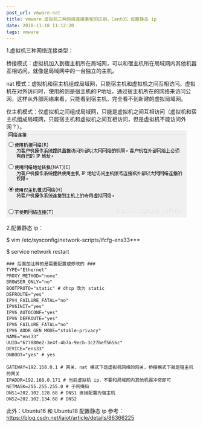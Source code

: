 ```yaml
---
post_url: vmware-nat
title: vmware 虚拟机三种网络连接类型的区别，CentOS 设置静态 ip
date: 2018-11-18 11:12:20
tags: vmware
---
```

1.虚拟机三种网络连接类型：

桥接模式：虚拟机加入到宿主机所在局域网，可以和宿主机所在局域网内其他机器互相访问。就像是局域网中的一台独立的主机。

nat 模式：虚拟机和宿主机组成局域网，只能宿主机和虚拟机之间互相访问。虚拟机在对外访问时，使用的则是宿主机的IP地址，通过宿主机所在的网络来访问公网，这样从外部网络来看，只能看到宿主机，完全看不到新建的虚拟局域网。

仅主机模式：仅虚拟机之间组成局域网，只能是虚拟机之间互相访问（虚拟机和宿主机组成局域网，只能宿主机和虚拟机之间互相访问，但是虚拟机不能访问外网？）。
![](/images/20181126084920478.jpg)

2.配置静态 ip：

$ vim /etc/sysconfig/network-scripts/ifcfg-ens33***

$ service network  restart
```
### 后面加注释的是需要配置或修改的 ###
TYPE="Ethernet"
PROXY_METHOD="none"
BROWSER_ONLY="no"
BOOTPROTO="static" # dhcp 改为 static
DEFROUTE="yes"
IPV4_FAILURE_FATAL="no"
IPV6INIT="yes"
IPV6_AUTOCONF="yes"
IPV6_DEFROUTE="yes"
IPV6_FAILURE_FATAL="no"
IPV6_ADDR_GEN_MODE="stable-privacy"
NAME="ens33"
UUID="677880e2-3e4f-4b7a-9ecb-3c27bef5656c"
DEVICE="ens33"
ONBOOT="yes" # yes
 
GATEWAY=192.168.0.1 # 网关，nat 模式下是虚拟机网络的网关，桥接模式下就是宿主机的网关
IPADDR=192.168.0.171 # 当前虚拟机 ip，不要和局域网内其他机器冲突即可
NETMASK=255.255.255.0 # 子网掩码
DNS1=202.102.128.68 # DNS1 直接配置为宿主机
DNS2=202.102.134.68 # DNS2
```

此外：Ubuntu16 和 Ubuntu18 配置静态 ip 参考：https://blog.csdn.net/iaiot/article/details/86366225

